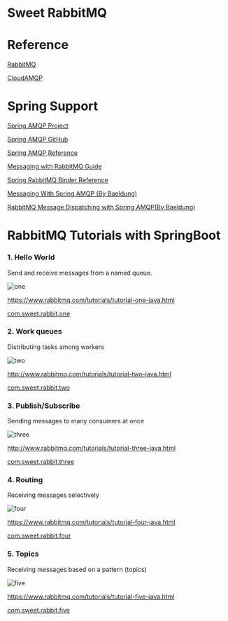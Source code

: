 # Sweet RabbitMQ

# Reference

[RabbitMQ](https://www.rabbitmq.com)

[CloudAMQP](https://customer.cloudamqp.com/instance)


# Spring Support

[Spring AMQP Project](http://projects.spring.io/spring-amqp)

[Spring AMQP GitHub](https://github.com/spring-projects/spring-amqp)


[Spring AMQP Reference](http://docs.spring.io/spring-amqp/docs/current/reference/htmlsingle/)

[Messaging with RabbitMQ Guide](https://spring.io/guides/gs/messaging-rabbitmq/)

[Spring RabbitMQ Binder Reference](http://docs.spring.io/spring-cloud-stream/docs/Elmhurst.BUILD-SNAPSHOT/reference/htmlsingle/#_rabbitmq_binder)



[Messaging With Spring AMQP (By Baeldung)](http://www.baeldung.com/spring-amqp)

[RabbitMQ Message Dispatching with Spring AMQP(By Baeldung)](http://www.baeldung.com/rabbitmq-spring-amqp)


# RabbitMQ Tutorials with SpringBoot

### 1. Hello World

Send and receive messages from a named queue.

![one](https://www.rabbitmq.com/img/tutorials/python-one.png)

https://www.rabbitmq.com/tutorials/tutorial-one-java.html

[com.sweet.rabbit.one](/tree/master/src/main/java/com/sweet/rabbit/one)

### 2. Work queues


Distributing tasks among workers

![two](https://www.rabbitmq.com/img/tutorials/python-two.png)

http://www.rabbitmq.com/tutorials/tutorial-two-java.html

[com.sweet.rabbit.two](/tree/master/src/main/java/com/sweet/rabbit/two)


### 3. Publish/Subscribe

Sending messages to many consumers at once

![three](https://www.rabbitmq.com/img/tutorials/python-three.png)

http://www.rabbitmq.com/tutorials/tutorial-three-java.html

[com.sweet.rabbit.three](/tree/master/src/main/java/com/sweet/rabbit/three)


### 4. Routing

Receiving messages selectively

![four](https://www.rabbitmq.com/img/tutorials/python-four.png)

https://www.rabbitmq.com/tutorials/tutorial-four-java.html

[com.sweet.rabbit.four](/tree/master/src/main/java/com/sweet/rabbit/four)


### 5. Topics

Receiving messages based on a pattern (topics)

![five](https://www.rabbitmq.com/img/tutorials/python-five.png)

https://www.rabbitmq.com/tutorials/tutorial-five-java.html

[com.sweet.rabbit.five](/tree/master/src/main/java/com/sweet/rabbit/five)
